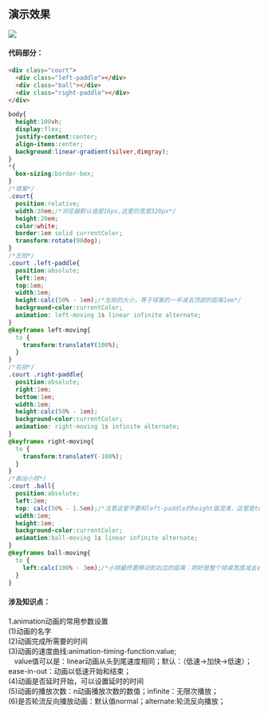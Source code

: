 ## 演示效果  
![](https://github.com/SUNNERCMS/CSS-CSS3-Animation-effects/blob/master/animation-gif/5.%E4%B9%92%E4%B9%93.gif)  
#### 代码部分：
```html
<div class="court">
  <div class="left-paddle"></div>
  <div class="ball"></div>
  <div class="right-paddle"></div>
</div>
```
```css
body{
  height:100vh;
  display:flex;
  justify-content:center;
  align-items:center;
  background:linear-gradient(silver,dimgray);
}
*{
  box-sizing:border-box;
}
/*球案*/
.court{
  position:relative;
  width:30em;/*浏览器默认值是16px,这里的宽是320px*/
  height:20em;
  color:white;
  border:1em solid currentColor;
  transform:rotate(90deg);
}
/*左拍*/
.court .left-paddle{
  position:absolute;
  left:1em;
  top:1em;
  width:1em;
  height:calc(50% - 1em);/*左拍的大小，等于球案的一半减去顶部的距离1em*/
  background-color:currentColor;
  animation: left-moving 1s linear infinite alternate;
}
@keyframes left-moving{
  to {
    transform:translateY(100%);
  }
}
/*右拍*/
.court .right-paddle{
  position:absolute;
  right:1em;
  bottom:1em;
  width:1em;
  height:calc(50% - 1em);
  background-color:currentColor;
  animation: right-moving 1s infinite alternate;
}
@keyframes right-moving{
  to {
    transform:translateY(-100%);
  }
}
/*画出小球*/
.court .ball{
  position:absolute;
  left:2em;
  top: calc(50% - 1.5em);/*注意这里不要和left-paddle的height值混淆，这里是top,top距离顶部的距离是（50%-1.5em）*/
  width:1em;
  height:1em;
  background-color:currentColor;
  animation:ball-moving 1s linear infinite alternate;
}
@keyframes ball-moving{
  to {
    left:calc(100% - 3em);/*小球最终要移动到右边的距离：刚好是整个球桌宽度减去右边的间隙1em,球拍宽度1em，小球占据的宽度1em*/
  }
}
```
#### 涉及知识点：
1.animation动画的常用参数设置  
(1)动画的名字  
(2)动画完成所需要的时间  
(3)动画的速度曲线:animation-timing-function:value;  
&nbsp;&nbsp; value值可以是：linear动画从头到尾速度相同；默认：（低速->加快->低速）；ease-in-out：动画以低速开始和结束；  
(4)动画是否延时开始，可以设置延时的时间  
(5)动画的播放次数：n动画播放次数的数值；infinite：无限次播放；  
(6)是否轮流反向播放动画：默认值normal；alternate:轮流反向播放；

